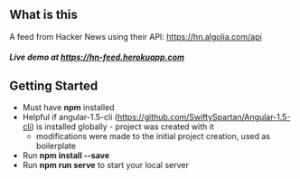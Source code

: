 ## What is this

A feed from Hacker News using their API: https://hn.algolia.com/api 

##### Live demo at https://hn-feed.herokuapp.com

## Getting Started
- Must have **npm** installed
- Helpful if angular-1.5-cli (https://github.com/SwiftySpartan/Angular-1.5-cli) is installed globally - project was created with it
	- modifications were made to the initial project creation, used as boilerplate
- Run **npm install --save**
- Run **npm run serve** to start your local server
